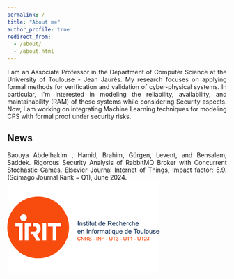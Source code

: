 ```yaml
---
permalink: /
title: "About me"
author_profile: true
redirect_from: 
  - /about/
  - /about.html
---
```


<div style="text-align: justify;">I am an Associate Professor in the Department of Computer Science at the University of Toulouse - Jean Jaurès. My research focuses on applying formal methods for verification and validation of cyber-physical systems. In particular, I'm interested in modeling the reliability, availability, and maintainability (RAM) of these systems while considering Security aspects. Now, I am working on integrating Machine Learning techniques for modeling CPS with formal proof under security risks.</div>

News
------
<div style="text-align: justify;">Baouya Abdelhakim , Hamid, Brahim, Gürgen, Levent, and Bensalem, Saddek. Rigorous Security Analysis of RabbitMQ Broker with Concurrent Stochastic Games. Elsevier Journal Internet of Things,  Impact factor: 5.9. (Scimago Journal Rank = Q1), June 2024.</div>






<img src='/images/logo1.png'>



